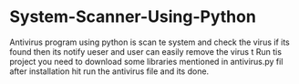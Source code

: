 # System-Scanner-Using-Python
Antivirus program using python is scan te system and check the virus if its found then its notify 
ueser and user can easily remove the virus t Run tis project you need to download some libraries mentioned in antivirus.py fil after installation 
hit run the antivirus file and its done.
